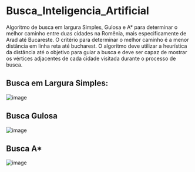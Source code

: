 # Busca_Inteligencia_Artificial

Algoritmo de busca em largura Simples, Gulosa e A* para determinar o melhor caminho entre duas cidades na Romênia, mais especificamente de Arad até Bucareste. O critério para determinar o melhor caminho é a menor distância em linha reta até bucharest. O algoritmo deve utilizar a heurística da distância até o objetivo para guiar a busca e deve ser capaz de mostrar os vértices adjacentes de cada cidade visitada durante o processo de busca.

## Busca em Largura Simples:
![image](https://github.com/EmelynMontevecchi/Buscas_Inteligencia_Artificial/assets/99364162/990a0a37-b1f6-4fdf-a850-8d1af75bfdd1)

## Busca Gulosa
![image](https://github.com/EmelynMontevecchi/Buscas_Inteligencia_Artificial/assets/99364162/584723d5-b3dd-4637-abca-9983f738e93f)

## Busca A*
![image](https://github.com/EmelynMontevecchi/Buscas_Inteligencia_Artificial/assets/99364162/6220cbdb-daf8-45de-bd70-9949e05dcb12)
